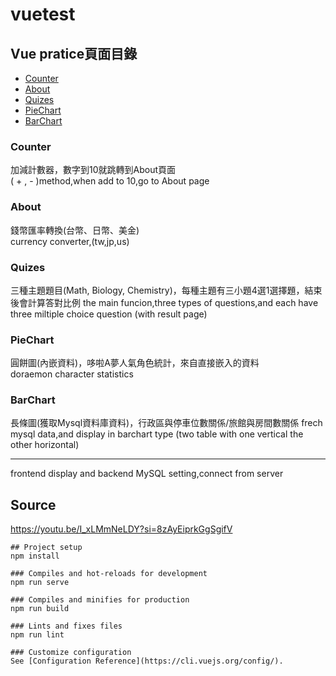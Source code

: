 # vuetest

## Vue pratice頁面目錄
- [Counter](#counter)
- [About](#about)
- [Quizes](#quizes)
- [PieChart](#piechart)
- [BarChart](#barchart)

### Counter
加減計數器，數字到10就跳轉到About頁面     
( + , - )method,when add to 10,go to About page
### About
錢幣匯率轉換(台幣、日幣、美金)    
currency converter,(tw,jp,us)
### Quizes
三種主題題目(Math, Biology, Chemistry)，每種主題有三小題4選1選擇題，結束後會計算答對比例
the main funcion,three types of questions,and each have three miltiple choice question (with result page)
### PieChart
圓餅圖(內嵌資料)，哆啦A夢人氣角色統計，來自直接嵌入的資料    
doraemon character statistics
### BarChart  
長條圖(獲取Mysql資料庫資料)，行政區與停車位數關係/旅館與房間數關係
frech mysql data,and display in barchart type (two table with one vertical the other horizontal)

-----------------------------------------------------------------------------------------------------
frontend display and backend MySQL setting,connect from server

## Source
https://youtu.be/I_xLMmNeLDY?si=8zAyEiprkGgSgifV


```
## Project setup
npm install

### Compiles and hot-reloads for development
npm run serve

### Compiles and minifies for production
npm run build

### Lints and fixes files
npm run lint

### Customize configuration
See [Configuration Reference](https://cli.vuejs.org/config/).

```







